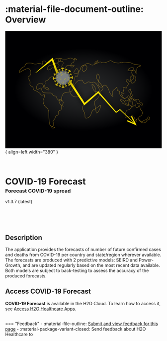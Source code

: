 # :material-file-document-outline: Overview 

![](covid_19_forecast_assets/covid_19_forecast_logo.png){ align=left width="380" }
<h1 style="margin-bottom: -20px; margin-top: 70px;">COVID-19 Forecast</h1>
<h3>Forecast COVID-19 spread</h3>

v1.3.7 (latest)

</br>
</br>
</br>

## Description

The application provides the forecasts of number of future confirmed cases and deaths from COVID-19 per country and state/region wherever available. The forecasts are produced with 2 predictive models: SEIRD and Power-Growth, and are updated regularly based on the most recent data available. Both models are subject to back-testing to assess the accuracy of the produced forecasts.


## Access COVID-19 Forecast

**COVID-19 Forecast** is available in the H2O Cloud. To learn how to access it, see [Access H2O Healthcare Apps]().


<br>
=== "Feedback"
    - :material-file-outline: <a href="" target="_blank">Submit and view feedback for this page</a>
    - :material-package-variant-closed: Send feedback about H2O Healthcare to <niki.athanasiadou@h2o.ai>
